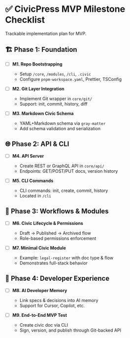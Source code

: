# ✅ CivicPress MVP Milestone Checklist

Trackable implementation plan for MVP.

## 🏗️ Phase 1: Foundation

- [ ] **M1. Repo Bootstrapping**
  - Setup `/core`, `/modules`, `/cli`, `.civic`
  - Configure `pnpm-workspace.yaml`, Prettier, TSConfig

- [ ] **M2. Git Layer Integration**
  - Implement Git wrapper in `core/git/`
  - Support: init, commit, history, diff

- [ ] **M3. Markdown Civic Schema**
  - YAML+Markdown schema via `gray-matter`
  - Add schema validation and serialization

## 🌐 Phase 2: API & CLI

- [ ] **M4. API Server**
  - Create REST or GraphQL API in `core/api/`
  - Endpoints: GET/POST/PUT docs, version history

- [ ] **M5. CLI Commands**
  - CLI commands: init, create, commit, history
  - Located in `/cli`

## 🔐 Phase 3: Workflows & Modules

- [ ] **M6. Civic Lifecycle & Permissions**
  - Draft → Published → Archived flow
  - Role-based permissions enforcement

- [ ] **M7. Minimal Civic Module**
  - Example: `legal-register` with doc type & flow
  - Demonstrates full-stack behavior

## 🤖 Phase 4: Developer Experience

- [ ] **M8. AI Developer Memory**
  - Link specs & decisions into AI memory
  - Support for Cursor, Copilot, etc.

- [ ] **M9. End-to-End MVP Test**
  - Create civic doc via CLI
  - Sign, version, and publish through Git-backed API
